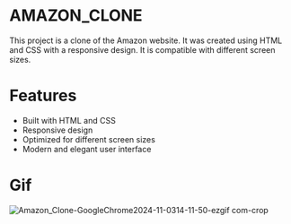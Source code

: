 # AMAZON_CLONE
This project is a clone of the Amazon website. It was created using HTML and CSS with a responsive design. It is compatible with different screen sizes.
# Features
* Built with HTML and CSS
* Responsive design
* Optimized for different screen sizes
* Modern and elegant user interface
# Gif
![Amazon_Clone-GoogleChrome2024-11-0314-11-50-ezgif com-crop](https://github.com/user-attachments/assets/a8a7e509-d343-4a4e-885e-78cc48317feb)

